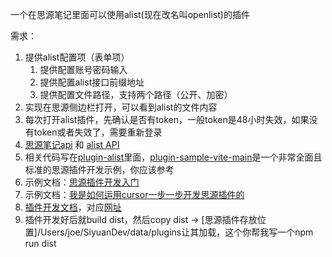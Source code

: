 一个在思源笔记里面可以使用alist(现在改名叫openlist)的插件

需求：
1. 提供alist配置项（表单项）
    1. 提供配置账号密码输入
    2. 提供配置alist接口前缀地址
    3. 提供配置文件路径，支持两个路径（公开、加密）
2. 实现在思源侧边栏打开，可以看到alist的文件内容
3. 每次打开alist插件，先确认是否有token，一般token是48小时失效，如果没有token或者失效了，需要重新登录
4. [思源笔记api](./siyuan-api.md) 和 [alist API](./alist-api.md)
5. 相关代码写在[plugin-alist](./plugin-alist/)里面，[plugin-sample-vite-main](./plugin-sample-vite-main/)是一个非常全面且标准的思源插件开发示例，你应该参考
6. 示例文档：[思源插件开发入门](https://ld246.com/article/1686120024824)
7. 示例文档：[我是如何运用cursor一步一步开发思源插件的](https://sspai.com/post/94572)
8. [插件开发文档](./plugin-sample-vite-main)，对应[网址](https://docs.siyuan-note.club/zh-Hans/guide/plugin/five-minutes-quick-start.html)
9. 插件开发好后就build dist，然后copy  dist  -> [思源插件存放位置]/Users/joe/SiyuanDev/data/plugins让其加载，这个你帮我写一个npm run dist
